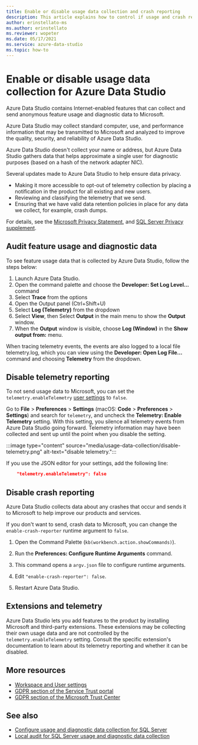 ```yaml
---
title: Enable or disable usage data collection and crash reporting
description: This article explains how to control if usage and crash reporting data is collected and sent to Microsoft.
author: erinstellato-ms
ms.author: erinstellato
ms.reviewer: wopeter
ms.date: 05/17/2021
ms.service: azure-data-studio
ms.topic: how-to
---
```


# Enable or disable usage data collection for Azure Data Studio

Azure Data Studio contains Internet-enabled features that can collect and send anonymous feature usage and diagnostic data to Microsoft.

Azure Data Studio may collect standard computer, use, and performance information that may be transmitted to Microsoft and analyzed to improve the quality, security, and reliability of Azure Data Studio.

Azure Data Studio doesn't collect your name or address, but Azure Data Studio gathers data that helps approximate a single user for diagnostic purposes (based on a hash of the network adapter NIC).

Several updates made to Azure Data Studio to help ensure data privacy.

- Making it more accessible to opt-out of telemetry collection by placing a notification in the product for all existing and new users.
- Reviewing and classifying the telemetry that we send.
- Ensuring that we have valid data retention policies in place for any data we collect, for example, crash dumps.

For details, see the [Microsoft Privacy Statement](https://privacy.microsoft.com/privacystatement), and [SQL Server Privacy supplement](/sql/sql-server/sql-server-privacy).

## Audit feature usage and diagnostic data

To see feature usage data that is collected by Azure Data Studio, follow the steps below:

1. Launch Azure Data Studio.
2. Open the command palette and choose the **Developer: Set Log Level...** command
3. Select **Trace** from the options
4. Open the Output panel (Ctrl+Shift+U)
5. Select **Log (Telemetry)** from the dropdown
6. Select **View**, then Select **Output** in the main menu to show the **Output** window. 
7. When the **Output** window is visible, choose **Log (Window)** in the **Show output from:** menu.

When tracing telemetry events, the events are also logged to a local file telemetry.log, which you can view using the **Developer: Open Log File...** command and choosing **Telemetry** from the dropdown.

## Disable telemetry reporting

To not send usage data to Microsoft, you can set the `telemetry.enableTelemetry` [user settings](settings.md) to `false`.

Go to **File** > **Preferences** > **Settings** (macOS: **Code** > **Preferences** > **Settings**) and search for `telemetry`, and uncheck the **Telemetry: Enable Telemetry** setting. With this setting, you silence all telemetry events from Azure Data Studio going forward. Telemetry information may have been collected and sent up until the point when you disable the setting.

:::image type="content" source="media/usage-data-collection/disable-telemetry.png" alt-text="disable telemetry.":::

If you use the JSON editor for your settings, add the following line:

```json
    "telemetry.enableTelemetry": false
```

## Disable crash reporting

Azure Data Studio collects data about any crashes that occur and sends it to Microsoft to help improve our products and services.

If you don't want to send, crash data to Microsoft, you can change the `enable-crash-reporter` runtime argument to `false`.

1. Open the Command Palette (`kb(workbench.action.showCommands)`).

2. Run the **Preferences: Configure Runtime Arguments** command.

3. This command opens a `argv.json` file to configure runtime arguments.

4. Edit `"enable-crash-reporter": false`.

5. Restart Azure Data Studio.

## Extensions and telemetry

Azure Data Studio lets you add features to the product by installing Microsoft and third-party extensions. These extensions may be collecting their own usage data and are not controlled by the `telemetry.enableTelemetry` setting. Consult the specific extension's documentation to learn about its telemetry reporting and whether it can be disabled.

## More resources

- [Workspace and User settings](settings.md)
- [GDPR section of the Service Trust portal](https://servicetrust.microsoft.com/ViewPage/GDPRGetStarted)
- [GDPR section of the Microsoft Trust Center](https://www.microsoft.com/trust-center/privacy/gdpr-overview?rtc=1) 

## See also

- [Configure usage and diagnostic data collection for SQL Server](/sql/sql-server/usage-and-diagnostic-data-configuration-for-sql-server)
- [Local audit for SQL Server usage and diagnostic data collection](/sql/sql-server/usage-and-diagnostic-data-in-local-audit)
